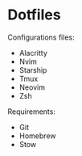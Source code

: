# Dotfiles

Configurations files:
- Alacritty
- Nvim
- Starship
- Tmux
- Neovim
- Zsh

Requirements:
- Git
- Homebrew
- Stow
